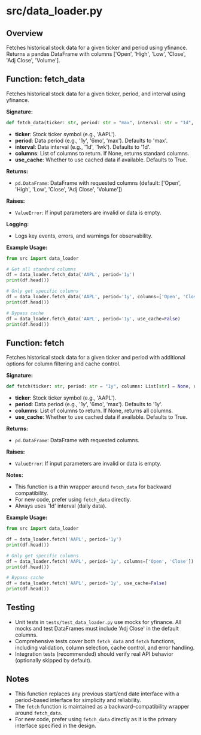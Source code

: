 # src/data_loader.py

## Overview
Fetches historical stock data for a given ticker and period using yfinance. Returns a pandas DataFrame with columns ['Open', 'High', 'Low', 'Close', 'Adj Close', 'Volume'].

## Function: fetch_data

Fetches historical stock data for a given ticker, period, and interval using yfinance.

**Signature:**
```python
def fetch_data(ticker: str, period: str = "max", interval: str = "1d", columns: List[str] = None, use_cache: bool = True) -> pd.DataFrame
```
- **ticker**: Stock ticker symbol (e.g., 'AAPL').
- **period**: Data period (e.g., '1y', '6mo', 'max'). Defaults to 'max'.
- **interval**: Data interval (e.g., '1d', '1wk'). Defaults to '1d'.
- **columns**: List of columns to return. If None, returns standard columns.
- **use_cache**: Whether to use cached data if available. Defaults to True.

**Returns:**
- `pd.DataFrame`: DataFrame with requested columns (default: ['Open', 'High', 'Low', 'Close', 'Adj Close', 'Volume'])

**Raises:**
- `ValueError`: If input parameters are invalid or data is empty.

**Logging:**
- Logs key events, errors, and warnings for observability.

**Example Usage:**
```python
from src import data_loader

# Get all standard columns
df = data_loader.fetch_data('AAPL', period='1y')
print(df.head())

# Only get specific columns
df = data_loader.fetch_data('AAPL', period='1y', columns=['Open', 'Close'])
print(df.head())

# Bypass cache
df = data_loader.fetch_data('AAPL', period='1y', use_cache=False)
print(df.head())
```

## Function: fetch

Fetches historical stock data for a given ticker and period with additional options for column filtering and cache control.

**Signature:**
```python
def fetch(ticker: str, period: str = "1y", columns: List[str] = None, use_cache: bool = True) -> pd.DataFrame
```
- **ticker**: Stock ticker symbol (e.g., 'AAPL').
- **period**: Data period (e.g., '1y', '6mo', 'max'). Defaults to '1y'.
- **columns**: List of columns to return. If None, returns all columns.
- **use_cache**: Whether to use cached data if available. Defaults to True.

**Returns:**
- `pd.DataFrame`: DataFrame with requested columns.

**Raises:**
- `ValueError`: If input parameters are invalid or data is empty.

**Notes:**
- This function is a thin wrapper around `fetch_data` for backward compatibility.
- For new code, prefer using `fetch_data` directly.
- Always uses '1d' interval (daily data).

**Example Usage:**
```python
from src import data_loader

df = data_loader.fetch('AAPL', period='1y')
print(df.head())

# Only get specific columns
df = data_loader.fetch('AAPL', period='1y', columns=['Open', 'Close'])
print(df.head())

# Bypass cache
df = data_loader.fetch('AAPL', period='1y', use_cache=False)
print(df.head())
```

## Testing
- Unit tests in `tests/test_data_loader.py` use mocks for yfinance. All mocks and test DataFrames must include 'Adj Close' in the default columns.
- Comprehensive tests cover both `fetch_data` and `fetch` functions, including validation, column selection, cache control, and error handling.
- Integration tests (recommended) should verify real API behavior (optionally skipped by default).

## Notes
- This function replaces any previous start/end date interface with a period-based interface for simplicity and reliability.
- The `fetch` function is maintained as a backward-compatibility wrapper around `fetch_data`.
- For new code, prefer using `fetch_data` directly as it is the primary interface specified in the design.
